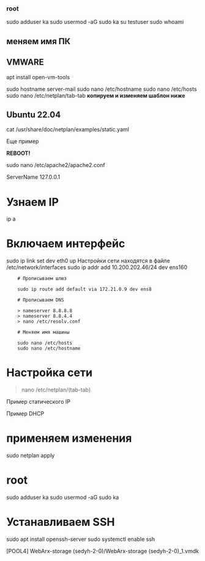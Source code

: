 ### root

sudo adduser ka
sudo usermod -aG sudo ka
su testuser
sudo whoami

## меняем имя ПК

## VMWARE

apt install open-vm-tools

sudo hostname server-mail
sudo nano /etc/hostname
sudo nano /etc/hosts
sudo nano /etc/netplan/tab-tab **копируем и изменяем шаблон ниже**

## Ubuntu 22.04

cat /usr/share/doc/netplan/examples/static.yaml

  <!-- 
  version: 2
  renderer: networkd
  ethernets:ip a
  
    enp3s0:
      addresses:
        - 95.214.119.26/24
      nameservers:
        search: [mydomain, otherdomain]
        addresses: [8.8.8.8, 1.1.1.1]
      routes:
        - to: default
          via: 10.10.10.1 -->
Еще пример
<!-- 
network:
  ethernets:
    ens160:
#      dhcp4: true
      addresses:
        - 172.21.0.150/22
      nameservers:
        search: [gitlab]
        addresses: [172.21.0.4, ]
  version: 2 -->


**REBOOT!**

<!-- В системах Ubuntu и Debian откройте файл /etc/apache2/apache2.conf с правами root: -->

sudo nano /etc/apache2/apache2.conf

<!--
Добавьте в конец файла строку ServerName 127.0.0.1: -->

ServerName 127.0.0.1

<!-- 127.0.1.1 server-mail-->

# Узнаем IP

ip a

# Включаем интерфейс

sudo ip link set dev eth0 up
Настройки сети находятся в файле /etc/network/interfaces
sudo ip addr add 10.200.202.46/24 dev ens160

        # Прописываем шлюз

        sudo ip route add default via 172.21.0.9 dev ens8

        # Прописываем DNS

        > nameserver 8.8.8.8
        > nameserver 8.8.4.4
        > nano /etc/resolv.conf

        # Меняем имя машины

        sudo nano /etc/hosts
        sudo nano /etc/hostname

# Настройка сети

> nano /etc/netplan/(tab-tab)

Пример статического IP

<!-- # This is the network config written by 'subiquity'
network:
  ethernets:
    ens160:
      addresses:
      - 10.200.202.147/24
      gateway4: 10.200.202.1
      nameservers:
        addresses:
        - 8.8.8.8
        - 77.88.8.8
        search:
        - test
  version: 2 -->

Пример DHCP

<!--
network:
  ethernets:
    ens160:
      dhcp4: true
  version: 2 -->

>

# применяем изменения

sudo netplan apply

# root

sudo adduser ka
sudo usermod -aG sudo ka

# Устанавливаем SSH

sudo apt install openssh-server
sudo systemctl enable ssh

[POOL4] WebArx-storage (sedyh-2-0)/WebArx-storage (sedyh-2-0)\_1.vmdk
